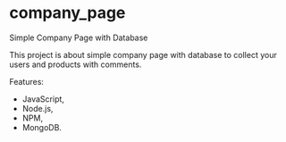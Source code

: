 # company_page
Simple Company Page with Database

This project is about simple company page with database to collect your users and products with comments.

Features:
- JavaScript,
- Node.js,
- NPM,
- MongoDB.
